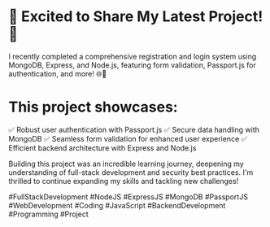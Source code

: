 # 🚀 Excited to Share My Latest Project! 🚀

I recently completed a comprehensive registration and login system using MongoDB, Express, and Node.js, featuring form validation, Passport.js for authentication, and more! 🌐🔐

# This project showcases:
✅ Robust user authentication with Passport.js
✅ Secure data handling with MongoDB
✅ Seamless form validation for enhanced user experience
✅ Efficient backend architecture with Express and Node.js

Building this project was an incredible learning journey, deepening my understanding of full-stack development and security best practices. I'm thrilled to continue expanding my skills and tackling new challenges!

#FullStackDevelopment #NodeJS #ExpressJS #MongoDB #PassportJS #WebDevelopment #Coding #JavaScript #BackendDevelopment #Programming #Project